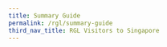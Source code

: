 ```yaml
---
title: Summary Guide
permalink: /rgl/summary-guide
third_nav_title: RGL Visitors to Singapore
---
```

